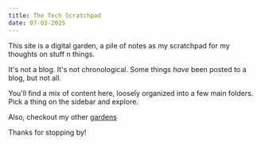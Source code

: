 ```yaml
---
title: The Tech Scratchpad
date: 07-03-2025
---
```


This site is a digital garden, a pile of notes as my scratchpad for my thoughts on stuff n things.

It's not a blog. It's not chronological. Some things *have* been posted to a blog, but not all. 

You'll find a mix of content here, loosely organized into a few main folders. Pick a thing on the sidebar and explore. 

Also, checkout my other [gardens](https://garden.handsomezebra.com)

Thanks for stopping by!